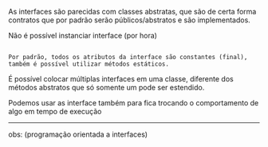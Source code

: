 As interfaces são parecidas com classes abstratas, que são de certa forma contratos que por padrão serão públicos/abstratos e são implementados.

Não é possível instanciar interface (por hora)

```ad-warning

Por padrão, todos os atributos da interface são constantes (final), também é possível utilizar métodos estáticos.
```


É possível colocar múltiplas interfaces em uma classe, diferente dos métodos abstratos que só somente um pode ser estendido.

Podemos usar as interface também para fica trocando o comportamento de algo em tempo de execução


-------
obs: (programação orientada a interfaces)


